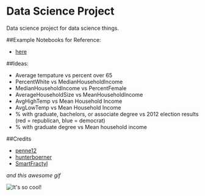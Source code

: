 # Data Science Project
Data science project for data science things.

##Example Notebooks for Reference:
- [here](https://github.com/hunterboerner/data_science_notebooks)

##Ideas:

- Average tempature vs percent over 65
- PercentWhite vs MedianHouseholdIncome
- MedianHouseholdIncome vs PercentFemale
- AverageHouseholdSize vs MeanHouseholdIncome
- AvgHighTemp vs Mean Household Income
- AvgLowTemp vs Mean Household Income
- % with graduate, bachelors, or associate degree vs 2012 election results (red = republican, blue = democrat)
- % with graduate degree vs Mean household income


##Credits

- [penne12](http://bensites.com)
- [hunterboerner](http://theronb.me)
- [SmartFractyl](https://github.com/SmartFractyl)

*and this awesome gif*

![It's so cool!](http://i.imgur.com/aByrLIt.gif "Logo Title Text 1")
